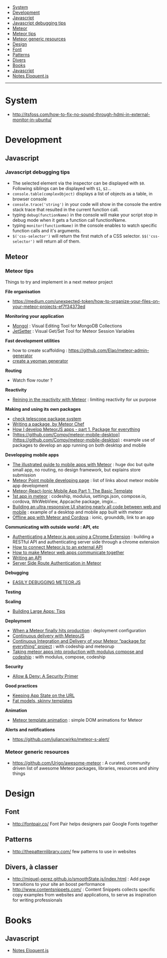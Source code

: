 * [System](#system)
* [Development](#development)
 * [Javascript](#javascript)
  * [Javascript debugging tips](#javascriptDebuggingTips)
 * [Meteor](#meteor)
  * [Meteor tips](#meteorTips)
  * [Meteor generic resources](#meteorResources)
* [Design](#design)
 * [Font](#font)
 * [Patterns](#patterns)
 * [Divers](#designdiverse)
* [Books](#design)
 * [Javascript](#javascript)
  * [Notes Eloquent.js](books/eloquentJsNotes.md)

___

# <a name="system">System

- http://itsfoss.com/how-to-fix-no-sound-through-hdmi-in-external-monitor-in-ubuntu/

# <a name="development">Development

## <a name="javascript">Javascript

### <a name="javascriptDebuggingTips">Javascript debugging tips

- The selected element via the inspector can be displayed with `$0`. Following siblings can be displayed with `$1`, `$2`...
- `console.table(complexObject)` displays a list of objects as a table, in browser console
- `console.trace('string')` in your code will show in the console the entire stack trace that resulted in the current function call.
- typing `debug(functionName)` in the console will make your script stop in debug mode when it gets a function call functionName.
- typing `monitor(functionName)` in the console enables to watch specific function calls and it's arguments.
- `$('css-selector')` will return the first match of a CSS selector. `$$('css-selector')` will return all of them.

## <a name="meteor">Meteor

### <a name="meteorTips">Meteor tips

Things to try and implement in a next meteor project

__File organisation__

- https://medium.com/unexpected-token/how-to-organize-your-files-on-your-meteor-projects-ef7f34373ed

__Monitoring your application__

- [Mongol](https://github.com/msavin/Mongol) : Visual Editing Tool for MongoDB Collections
- [JetSetter](https://github.com/msavin/JetSetter) : Visual Get/Set Tool for Meteor Session Variables

__Fast development utilities__

- how to create scaffolding : https://github.com/Elao/meteor-admin-generator
- [create a yeoman generator](http://www.mightymeteorites.com/articles/create-a-basic-yeoman-generator-for-meteor-in-20-minutes)

__Routing__
- Watch flow router ?

__Reactivity__
- [Reining in the reactivity with Meteor](http://tomkelsey.co.uk/reining-in-the-reactivity-with-meteor/) : limiting reactivity for ux purpose

__Making and using its own packages__

- [check telescope package system](http://www.telescopeapp.org/blog/previewing-telescope-big-refactor/)
- [Writing a package, by Meteor Chef](http://themeteorchef.com/recipes/writing-a-package/)
- [How I develop MeteorJS apps - part 1. Package for everything](http://howwedoapps.com/2015/07/16/how-i-develop-meteorjs-apps-part1)
- [https://github.com/Compy/meteor-mobile-desktop](https://github.com/Compy/meteor-mobile-desktop) : example use of packages to develop an app running on both desktop and mobile

__Developping mobile apps__

- [The illustrated guide to mobile apps with Meteor](https://www.yauh.de/the-illustrated-guide-to-mobile-apps-with-meteor/) : huge doc but quite small app, no routing, no design framework, but explains store submission
- [Meteor Point mobile developing page](http://meteorpoint.com/do-you-know-about/mobile-developing) : list of links about meteor mobile app development
- [Meteor-React-Ionic Mobile App Part 1: The Basic Template](https://medium.com/@SamCorcos/meteor-react-ionic-mobile-app-part-1-the-basic-template-9355ebf3397f)
- [1st app in meteor](https://medium.com/@jracollins/my-first-app-carspot-an-instagram-clone-for-cars-was-approved-for-the-itunes-store-on-the-18-8-f4668f8b17de) : codeship, modulus, settings.json, compose.io, cordova, WkWebView, Appcache package, imgix...
- [Building an ultra responsive UI sharing nearly all code between web and mobile](https://hansoftx.com/blog/building-an-ultra-responsive-ui) : example of a desktop and mobile app built with meteor
- [Offline app with Meteor and Cordova](http://rafaelquintanilha.com/offline-app-with-meteor-and-cordova/) : ionic, grounddb, link to an app

__Communicating with outside world : API, etc__

- [Authenticating a Meteor.js app using a Chrome Extension](https://medium.com/meteor-js/authenticating-a-meteor-js-app-using-a-chrome-extension-321a5e3a18e) : building a RESTful API and authenticating server side through a chrome extension
- [How to connect Meteor.js to an external API](https://medium.com/meteor-js/how-to-connect-meteor-js-to-an-external-api-93c0d856433b)
- [How to make Meteor web apps communicate together](https://medium.com/unexpected-token/how-to-make-meteor-web-apps-communicate-together-a-comparison-with-the-rest-api-method-acef91040faf)
- [Writing an API](http://themeteorchef.com/recipes/writing-an-api/)
- [Server Side Route Authentication in Meteor](https://blog.kayla.com.au/server-side-route-authentication-in-meteor/)

__Debugging__
- [EASILY DEBUGGING METEOR.JS](http://joshowens.me/easily-debugging-meteor-js/)

__Testing__

__Scaling__
- [Building Large Apps: Tips](https://meteor.hackpad.com/Building-Large-Apps-Tips-d8PQ848nLyE)

__Deployment__

- [When a Meteor finally hits production](https://medium.com/@davidyahalomi/when-a-meteor-finally-hits-production-6c37b81f795b) : deployment configuration
- [Continuous delivery with MeteorJS](https://sungwoncho.io/meteorjs-continuous-delivery/)
- [Continuous Integration and Delivery of your Meteor “package for everything” project](http://howwedoapps.com/2015/07/27/how-i-develop-meteorjs-apps-part-3-continuous-integration-and-delivery-of-your-meteor-package-for-everything-project) : with codeship and meteorup
- [Taking meteor apps into production with modulus compose and codeship](https://medium.com/@david_sykora/taking-meteor-apps-into-production-with-modulus-compose-and-codeship-54236d7f0cc) : with modulus, compose, codeship

__Security__
- [Allow & Deny: A Security Primer](https://www.discovermeteor.com/blog/allow-deny-a-security-primer/)

__Good practices__
- [Keeping App State on the URL](https://meteorhacks.com/meteor-ui-pattern-keeping-app-state-in-the-url)
- [Fat models, skinny templates](http://joshowens.me/fat-models-skinny-templates/)

__Animation__

- [Meteor template animation](https://github.com/gwendall/meteor-template-animations) : simple DOM animations for Meteor


__Alerts and notifications__

- https://github.com/juliancwirko/meteor-s-alert/

### <a name="meteorResources">Meteor generic resources

- https://github.com/Urigo/awesome-meteor : A curated, community driven list of awesome Meteor packages, libraries, resources and shiny things



# <a name="design">Design

## <a name="font">Font

- http://fontpair.co/ Font Pair helps designers pair Google Fonts together

## <a name="patterns">Patterns

- http://thepatternlibrary.com/ few patterns to use in websites

## <a name="designdiverse">Divers, à classer

- http://miguel-perez.github.io/smoothState.js/index.html : Add page transitions to your site an boost performance
- http://www.contentsnippets.com/ : Content Snippets collects specific copy examples from websites and applications, to serve as inspiration for writing professionals


# <a name="books">Books

## <a name="javascript">Javascript

- [Notes Eloquent.js](books/eloquentJsNotes.md)


